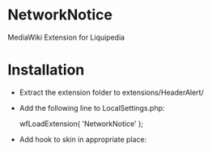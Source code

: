 NetworkNotice
==============

MediaWiki Extension for Liquipedia

Installation
============
* Extract the extension folder to extensions/HeaderAlert/
* Add the following line to LocalSettings.php:

	wfLoadExtension( 'NetworkNotice' );

* Add hook to skin in appropriate place:
	
	<?php Hooks::run( 'LiquiFlowNetworkNotice'); ?>

